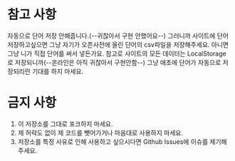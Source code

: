 # 참고 사항
자동으로 단어 저장 안해줍니다.(--귀찮아서 구현 안했어요--)
그러니까 사이트에 단어 저장하고싶으면 그냥 자기가 오픈사전에 올린 단어의 csv파일을 저장해주세요. 아니면 그냥 니가 직접 단어를 써서 넣든가요.
참고로 사이트의 모든 데이터는 LocalStorage로 저장되니까(--온라인은 아직 귀찮아서 구현안함--) 그냥 애초에 단어가 자동으로 저장되리란 기대를 하지 마세요.

# 금지 사항

1. 이 저장소를 그대로 포크하지 마세요.
2. 제 허락도 없이 제 코드를 뺏어가거나 마음대로 사용하지 마세요.
3. 저장소를 특정 사유로 인해 사용하고 싶으시다면 Github Issues에 이슈를 제기해주세요.
